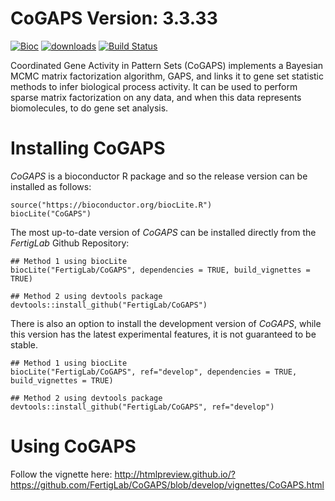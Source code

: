 # CoGAPS Version: 3.3.33

[![Bioc](https://bioconductor.org/images/logo_bioconductor.gif)](https://bioconductor.org/packages/CoGAPS)
[![downloads](https://bioconductor.org/shields/downloads/CancerInSilico.svg)](https://bioconductor.org/packages/CoGAPS)
[![Build Status](https://travis-ci.org/FertigLab/CoGAPS.svg?branch=master)](https://travis-ci.org/FertigLab/CoGAPS.svg?branch=master)

Coordinated Gene Activity in Pattern Sets (CoGAPS) implements a Bayesian MCMC matrix factorization algorithm, GAPS, and links it to gene set statistic methods to infer biological process activity. It can be used to perform sparse matrix factorization on any data, and when this data represents biomolecules, to do gene set analysis.

# Installing CoGAPS

*CoGAPS* is a bioconductor R package and so the release version can be installed
as follows:

```
source("https://bioconductor.org/biocLite.R")
biocLite("CoGAPS")
```

The most up-to-date version of *CoGAPS* can be installed directly from the 
*FertigLab* Github Repository:

```
## Method 1 using biocLite
biocLite("FertigLab/CoGAPS", dependencies = TRUE, build_vignettes = TRUE)

## Method 2 using devtools package
devtools::install_github("FertigLab/CoGAPS")
```

There is also an option to install the development version of *CoGAPS*, 
while this version has the latest experimental features, it is not guaranteed
to be stable.

```
## Method 1 using biocLite
biocLite("FertigLab/CoGAPS", ref="develop", dependencies = TRUE, build_vignettes = TRUE)

## Method 2 using devtools package
devtools::install_github("FertigLab/CoGAPS", ref="develop")
```

# Using CoGAPS

Follow the vignette here: http://htmlpreview.github.io/?https://github.com/FertigLab/CoGAPS/blob/develop/vignettes/CoGAPS.html
